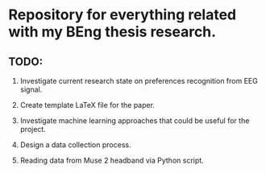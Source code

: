 
Repository for everything related with my BEng thesis research.
===============================================================

## TODO:

1. Investigate current research state on preferences recognition from EEG signal.

2. Create template LaTeX file for the paper.

3. Investigate machine learning approaches that could be useful for the project.

4. Design a data collection process.

5. Reading data from Muse 2 headband via Python script.
